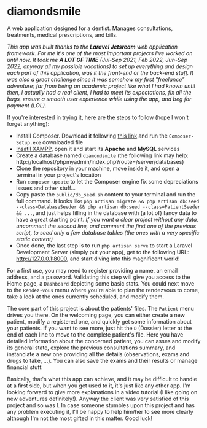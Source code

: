 # diamondsmile
A web application designed for a dentist. Manages consultations, treatments, medical prescriptions, and bills.

*This app was built thanks to the **Laravel Jetsream** web application framework. For me it's one of the most important projects I've worked on until now. It took me **A LOT OF TIME** (Jul-Sep 2021, Feb 2022, Jun-Sep 2022, anyway all my possible vacations) to set up everything and design each part of this application, was it the front-end or the back-end stuff. It was also a great challenge since it was somehow my first "freelance" adventure; far from being an academic project like what I had known until then, I actually had a real client, I had to meet its expectations, fix all the bugs, ensure a smooth user experience while using the app, and beg for payment (LOL).*

If you're interested in trying it, here are the steps to follow (hope I won't forget anything):
- Install Composer. Download it following [this link](https://getcomposer.org/download/) and run the `Composer-Setup.exe` downloaded file
- [Insatll XAMPP](https://sourceforge.net/projects/xampp/files/XAMPP%20Windows/8.2.0/xampp-windows-x64-8.2.0-0-VS16-installer.exe), open it and start its **Apache** and **MySQL** services
- Create a database named `diamondsmile` (the following link may help: http://localhost/phpmyadmin/index.php?route=/server/databases)
- Clone the repository in your machine, move inside it, and open a terminal in your project's location
- Run `composer update` to let the Composer engine fix some depreciations issues and other stuff...
- Copy paste the `public/db_seed.sh` content to your terminal and run the full command. It looks like `php artisan migrate && php artisan db:seed --class=DatabaseSeeder && php artisan db:seed --class=PatientSeeder && ...`, and just helps filling in the database with (a lot of) fancy data to have a great starting point. *If you want a clear project without any data, uncomment the second line, and comment the first one of the previous script, to seed only a few database tables (the ones with a very specific static content)*
- Once done, the last step is to run `php artisan serve` to start a Laravel Development Server (simply put your app), get to the following URL: http://127.0.0.1:8000, and start diving into this magnificent world!

For a first use, you may need to register providing a name, an email address, and a password. Validating this step will give you access to the Home page, a `Dashboard` depicting some basic stats. You could next move to the `Rendez-vous` menu where you're able to plan the rendezvous to come, take a look at the ones currently scheduled, and modify them. 

The core part of this project is about the patients' files. The `Patient` menu drives you there. On the welcoming page, you can either create a new patient, modify a registered one, and quickly get some information about your patients. If you want to see more, just hit the `D` (Dossier) letter at the end of each line to move to the complete patient's file. Here you have detailed information about the concerned patient, you can asses and modify its general state, explore the previous consultations summary, and instanciate a new one providing all the details (observations, exams and drugs to take, ...). You can also save the exams and their results or manage financial stuff.

Basically, that's what this app can achieve, and it may be difficult to handle at a first side, but when you get used to it, it's just like any other app. I'm looking forward to give more explanations in a video tutorial (I like going on new adventures definitely!). Anyway the client was very satisfied of this project and so was I. In case someone stumbles upon this project and has any problem executing it, I'll be happy to help him/her to see more clearly although I'm not the most gifted in this matter. Good luck!
